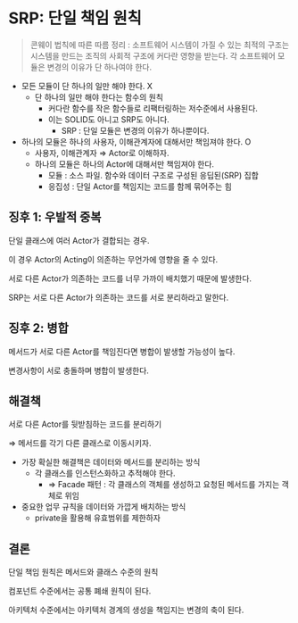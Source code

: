 # SRP: 단일 책임 원칙

> 콘웨이 법칙에 따른 따름 정리 : 소프트웨어 시스템이 가질 수 있는 최적의 구조는 시스템을 만드는 조직의 사회적 구조에 커다란 영향을 받는다. 각 소프트웨어 모듈은 변경의 이유가 단 하나여야 한다.

- 모든 모듈이 단 하나의 일만 해야 한다. X
  - 단 하나의 일만 해야 한다는 함수의 원칙
    - 커다란 함수를 작은 함수들로 리팩터링하는 저수준에서 사용된다.
    - 이는 SOLID도 아니고 SRP도 아니다.
      - SRP : 단일 모듈은 변경의 이유가 하나뿐이다.
- 하나의 모듈은 하나의 사용자, 이해관계자에 대해서만 책임져야 한다. O
  - 사용자, 이해관계자 ⇒ Actor로 이해하자.
  - 하나의 모듈은 하나의 Actor에 대해서만 책임져야 한다.
    - 모듈 : 소스 파일. 함수와 데이터 구조로 구성된 응딥된(SRP) 집합
    - 응집성 : 단일 Actor를 책임지는 코드를 함께 묶어주는 힘

## 징후 1: 우발적 중복

단일 클래스에 여러 Actor가 결합되는 경우.

이 경우 Actor의 Acting이 의존하는 무언가에 영향을 줄 수 있다.

서로 다른 Actor가 의존하는 코드를 너무 가까이 배치했기 때문에 발생한다.

SRP는 서로 다른 Actor가 의존하는 코드를 서로 분리하라고 말한다.

## 징후 2: 병합

메서드가 서로 다른 Actor를 책임진다면 병합이 발생할 가능성이 높다.

변경사항이 서로 충돌하며 병합이 발생한다.

## 해결책

서로 다른 Actor를 뒷받침하는 코드를 분리하기

⇒ 메서드를 각기 다른 클래스로 이동시키자.

- 가장 확실한 해결책은 데이터와 메서드를 분리하는 방식
  - 각 클래스를 인스턴스화하고 추적해야 한다.
    - ⇒ Facade 패턴 : 각 클래스의 객체를 생성하고 요청된 메서드를 가지는 객체로 위임
- 중요한 업무 규칙을 데이터와 가깝게 배치하는 방식
  - private을 활용해 유효범위를 제한하자

## 결론

단일 책임 원칙은 메서드와 클래스 수준의 원칙

컴포넌트 수준에서는 공통 폐쇄 원칙이 된다.

아키텍처 수준에서는 아키텍처 경계의 생성을 책임지는 변경의 축이 된다.
